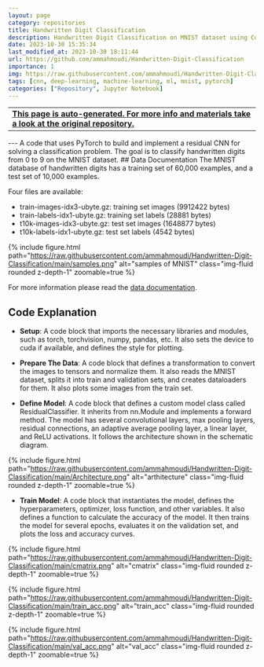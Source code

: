 ```yaml
---
layout: page
category: repositories
title: Handwritten Digit Classification
description: Handwritten Digit Classification on MNIST dataset using Conventional Neural Network in PyTorch
date: 2023-10-30 15:35:34 
last_modified_at: 2023-10-30 18:11:44 
url: https://github.com/ammahmoudi/Handwritten-Digit-Classification
importance: 1
img: https://raw.githubusercontent.com/ammahmoudi/Handwritten-Digit-Classification/main/samples.png
tags: [cnn, deep-learning, machine-learning, ml, mnist, pytorch]
categories: ["Repository", Jupyter Notebook]
---
```

<div id="open-in-github" > <table class="table-cv list-group-table"> <tbody> <tr>    <td class="list-group-name"><b>   <a href="https://github.com/ammahmoudi/Handwritten-Digit-Classification" rel="external nofollow noopener" target="_blank"><i class="fa-brands fa-github"></i> This page is auto-generated. For more info and materials take a look at the original repository.</a> </b></td></tr> </tbody> </table></div>
---
 A code that uses PyTorch to build and implement a residual CNN for solving a classification problem. The goal is to classify handwritten digits from 0 to 9 on the MNIST dataset.
## Data Documentation
The MNIST database of handwritten digits has a training set of 60,000 examples, and a test set of 10,000 examples.

Four files are available:

- train-images-idx3-ubyte.gz: training set images (9912422 bytes)
- train-labels-idx1-ubyte.gz: training set labels (28881 bytes)
- t10k-images-idx3-ubyte.gz: test set images (1648877 bytes)
- t10k-labels-idx1-ubyte.gz: test set labels (4542 bytes)

{% include figure.html path="https://raw.githubusercontent.com/ammahmoudi/Handwritten-Digit-Classification/main/samples.png" alt="samples of MNIST" class="img-fluid rounded z-depth-1" zoomable=true %}

For more information please read the [data documentation](https://www.kaggle.com/datasets/hojjatk/mnist-dataset).
## Code Explanation

- **Setup**: A code block that imports the necessary libraries and modules, such as torch, torchvision, numpy, pandas, etc. It also sets the device to cuda if available, and defines the style for plotting.

- **Prepare The Data**: A code block that defines a transformation to convert the images to tensors and normalize them. It also reads the MNIST dataset, splits it into train and validation sets, and creates dataloaders for them. It also plots some images from the train set.
- **Define Model**: A code block that defines a custom model class called ResidualClassifier. It inherits from nn.Module and implements a forward method. The model has several convolutional layers, max pooling layers, residual connections, an adaptive average pooling layer, a linear layer, and ReLU activations. It follows the architecture shown in the schematic diagram.

{% include figure.html path="https://raw.githubusercontent.com/ammahmoudi/Handwritten-Digit-Classification/main/Architecture.png" alt="arthitecture" class="img-fluid rounded z-depth-1" zoomable=true %}
- **Train Model**: A code block that instantiates the model, defines the hyperparameters, optimizer, loss function, and other variables. It also defines a function to calculate the accuracy of the model. It then trains the model for several epochs, evaluates it on the validation set, and plots the loss and accuracy curves.

{% include figure.html path="https://raw.githubusercontent.com/ammahmoudi/Handwritten-Digit-Classification/main/cmatrix.png" alt="cmatrix" class="img-fluid rounded z-depth-1" zoomable=true %}

{% include figure.html path="https://raw.githubusercontent.com/ammahmoudi/Handwritten-Digit-Classification/main/train_acc.png" alt="train_acc" class="img-fluid rounded z-depth-1" zoomable=true %}

{% include figure.html path="https://raw.githubusercontent.com/ammahmoudi/Handwritten-Digit-Classification/main/val_acc.png" alt="val_acc" class="img-fluid rounded z-depth-1" zoomable=true %}
